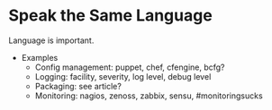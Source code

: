 # Speak the Same Language

Language is important.

* Examples
  * Config management: puppet, chef, cfengine, bcfg?
  * Logging: facility, severity, log level, debug level
  * Packaging: see article?
  * Monitoring: nagios, zenoss, zabbix, sensu, #monitoringsucks
